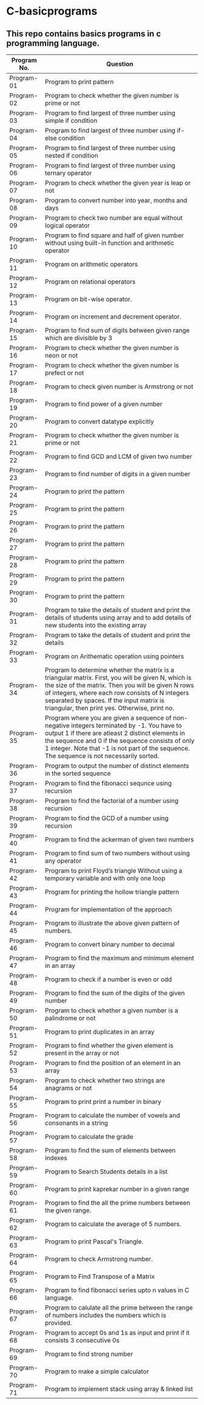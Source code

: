 # C-basicprograms
## This repo contains basics programs in c programming language.
| Program No.| Question |
| ------- | ------ |
| Program-01 | Program to print pattern |
| Program-02 | Program to check whether the given number is prime or not |
| Program-03 | Program to find largest of three number using simple if condition |
| Program-04 | Program to find largest of three number using if-else condition |
| Program-05 | Program to find largest of three number using nested if condition |
| Program-06 | Program to find largest of three number using ternary operator |
| Program-07 | Program to check whether the given year is leap or not |
| Program-08 | Program to convert number into year, months and days |
| Program-09 | Program to check two number are equal without logical operator |
| Program-10 | Program to find square and half of given number without using built-in function and arithmetic operator|
| Program-11 | Program on arithmetic operators |
| Program-12 | Program on relational operators |
| Program-13 | Program on bit-wise operator. |
| Program-14 | Program on increment and decrement operator. |
| Program-15 | Program to find sum of digits between given range which are divisible by 3 |
| Program-16 | Program to check whether the given number is neon or not |
| Program-17 | Program to check whether the given number is prefect or not |
| Program-18 | Program to check given number is Armstrong or not |
| Program-19 | Program to find power of a given number |
| Program-20 | Program to convert datatype explicitly |
| Program-21 | Program to check whether the given number is prime or not |
| Program-22 | Program to find GCD and LCM of given two number |
| Program-23 | Program to find number of digits in a given number |
| Program-24 | Program to print the pattern |
| Program-25 | Program to print the pattern |
| Program-26 | Program to print the pattern |
| Program-27 | Program to print the pattern |
| Program-28 | Program to print the pattern |
| Program-29 | Program to print the pattern |
| Program-30 | Program to print the pattern |
| Program-31 | Program to take the details of student and print the details of students using array and to add details of new students into the existing array |
| Program-32 | Program to take the details of student and print the details |
| Program-33 | Program on Arithematic operation using pointers |
| Program-34 | Program to determine whether the matrix is a triangular matrix. First, you will be given N, which is the size of the matrix. Then you will be given N rows of integers, where each row consists of N integers separated by spaces. If the input matrix is triangular, then print yes. Otherwise, print no. |
| Program-35 | Program where you are given a sequence of non-negative integers terminated by -1. You have to output 1 if there are atleast 2 distinct elements in the sequence and 0 if the sequence consists of only 1 integer. Note that -1 is not part of the sequence. The sequence is not necessarily sorted. |
| Program-36 | Program to output the number of distinct elements in the sorted sequence |
| Program-37 | Program to find the fibonacci sequnce using recursion |
| Program-38 | Program to find the factorial of a number using recursion |
| Program-39 | Program to find the GCD of a number using recursion |
| Program-40 | Program to find the ackerman of given two numbers|
| Program-41 | Program to find sum of two numbers without using any operator |
| Program-42 | Program to print Floyd’s triangle Without using a temporary variable and with only one loop |
| Program-43 | Program for printing the hollow triangle pattern |
| Program-44 | Program for implementation of the approach |
| Program-45 | Program to illustrate the above given pattern of numbers. |
| Program-46 | Program to convert binary number to decimal |
| Program-47 | Program to find the maximum and minimum element in an array|
| Program-48 | Program to check if a number is even or odd  |
| Program-49 | Program to find the sum of the digits of the given number |
| Program-50 | Program to check whether a given number is a palindrome or not  |
| Program-51 | Program to print duplicates in an array |
| Program-52 | Program to find whether the given element is present in the array or not  |
| Program-53 | Program to find the position of an element in an array  |
| Program-54 | Program to check whether two strings are anagrams or not  |
| Program-55 | Program to print print a number in binary  |
| Program-56 | Program to calculate the number of vowels and consonants in a string  |
| Program-57 | Program to calculate the grade  |
| Program-58 | Program to find the sum of elements between indexes  |
| Program-59 | Program to Search Students details in a list |
| Program-60 | Program to print kaprekar number in a given range |
| Program-61 | Program to find the all the prime numbers between the given range. |
| Program-62 | Program to calculate the average of 5 numbers. |
| Program-63 | Program to print Pascal's Triangle. |
| Program-64 | Program to check Armstrong number. |
| Program-65 | Program to Find Transpose of a Matrix |
| Program-66 | Program to find fibonacci series upto n values in C language. |
| Program-67 | Program to calulate all the prime between the range of numbers includes the numbers which is provided. |
| Program-68 | Program to accept 0s and 1s as input and print if it consists 3 consecutive 0s |
| Program-69 | Program to find strong number |
| Program-70 | Program to make a simple calculator |
| Program-71 | Program to implement stack using array & linked list |
